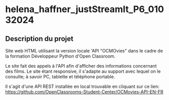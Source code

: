 # helena_haffner_justStreamIt_P6_01032024

## Description du projet

Site web HTML utilisant la version locale 'API "OCMOvies" dans le cadre de la formation Développeur Python d'Open Classroom.

Le site fait des appels à l'API afin d'afficher des informations concernant des films. Le site étant responsive, il s'adapte au support avec lequel on le consulte; à savoir PC, tablette et téléphone portable.

Il s'agit d'une API REST installée en local trouvable en cliquant sur ce lien:\
https://github.com/OpenClassrooms-Student-Center/OCMovies-API-EN-FR


